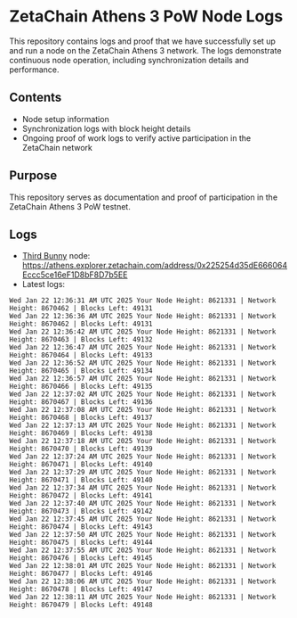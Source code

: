 # ZetaChain Athens 3 PoW Node Logs
This repository contains logs and proof that we have successfully set up and run a node on the ZetaChain Athens 3 network. The logs demonstrate continuous node operation, including synchronization details and performance.

## Contents
- Node setup information
- Synchronization logs with block height details
- Ongoing proof of work logs to verify active participation in the ZetaChain network

## Purpose
This repository serves as documentation and proof of participation in the ZetaChain Athens 3 PoW testnet.

## Logs

- [Third Bunny](https://thirdbunny.xyz/) node: https://athens.explorer.zetachain.com/address/0x225254d35dE666064Eccc5ce16eF1D8bF8D7b5EE
- Latest logs:
```
Wed Jan 22 12:36:31 AM UTC 2025 Your Node Height: 8621331 | Network Height: 8670462 | Blocks Left: 49131
Wed Jan 22 12:36:36 AM UTC 2025 Your Node Height: 8621331 | Network Height: 8670462 | Blocks Left: 49131
Wed Jan 22 12:36:42 AM UTC 2025 Your Node Height: 8621331 | Network Height: 8670463 | Blocks Left: 49132
Wed Jan 22 12:36:47 AM UTC 2025 Your Node Height: 8621331 | Network Height: 8670464 | Blocks Left: 49133
Wed Jan 22 12:36:52 AM UTC 2025 Your Node Height: 8621331 | Network Height: 8670465 | Blocks Left: 49134
Wed Jan 22 12:36:57 AM UTC 2025 Your Node Height: 8621331 | Network Height: 8670466 | Blocks Left: 49135
Wed Jan 22 12:37:02 AM UTC 2025 Your Node Height: 8621331 | Network Height: 8670467 | Blocks Left: 49136
Wed Jan 22 12:37:08 AM UTC 2025 Your Node Height: 8621331 | Network Height: 8670468 | Blocks Left: 49137
Wed Jan 22 12:37:13 AM UTC 2025 Your Node Height: 8621331 | Network Height: 8670469 | Blocks Left: 49138
Wed Jan 22 12:37:18 AM UTC 2025 Your Node Height: 8621331 | Network Height: 8670470 | Blocks Left: 49139
Wed Jan 22 12:37:24 AM UTC 2025 Your Node Height: 8621331 | Network Height: 8670471 | Blocks Left: 49140
Wed Jan 22 12:37:29 AM UTC 2025 Your Node Height: 8621331 | Network Height: 8670471 | Blocks Left: 49140
Wed Jan 22 12:37:34 AM UTC 2025 Your Node Height: 8621331 | Network Height: 8670472 | Blocks Left: 49141
Wed Jan 22 12:37:40 AM UTC 2025 Your Node Height: 8621331 | Network Height: 8670473 | Blocks Left: 49142
Wed Jan 22 12:37:45 AM UTC 2025 Your Node Height: 8621331 | Network Height: 8670474 | Blocks Left: 49143
Wed Jan 22 12:37:50 AM UTC 2025 Your Node Height: 8621331 | Network Height: 8670475 | Blocks Left: 49144
Wed Jan 22 12:37:55 AM UTC 2025 Your Node Height: 8621331 | Network Height: 8670476 | Blocks Left: 49145
Wed Jan 22 12:38:01 AM UTC 2025 Your Node Height: 8621331 | Network Height: 8670477 | Blocks Left: 49146
Wed Jan 22 12:38:06 AM UTC 2025 Your Node Height: 8621331 | Network Height: 8670478 | Blocks Left: 49147
Wed Jan 22 12:38:11 AM UTC 2025 Your Node Height: 8621331 | Network Height: 8670479 | Blocks Left: 49148
```
